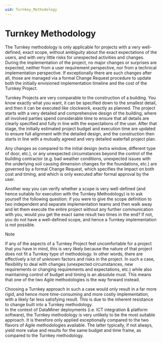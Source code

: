 ```yaml
---
uid: Turnkey_Methodology
---
```


# Turnkey Methodology

The Turnkey methodology is only applicable for projects with a very well-defined, exact scope, without ambiguity about the exact expectations of the users, and with very little risks for unexpected activities and changes. During the implementation of the project, no major changes or surprises are expected, neither from a user requirement perspective, nor from a technical implementation perspective. If exceptionally there are such changes after all, those are managed via a formal Change Request procedure to update both the initially envisioned implementation timeline and the cost of the Turnkey Project.

Turnkey Projects are very comparable to the construction of a building. You know exactly what you want, it can be specified down to the smallest detail, and then it can be executed like clockwork, exactly as planned. The project starts with a very detailed and comprehensive design of the building, where all involved parties spend considerable time to ensure that all details are clearly specified and fully in line with the expectations of the user. After that stage, the initially estimated project budget and execution time are updated to ensure full alignment with the detailed design, and the construction then starts in line with a mutually agreed and very detailed waterfall project plan. 

Any changes as compared to the initial design (extra window, different type of door, etc.), or any unexpected circumstances beyond the control of the building contractor (e.g. bad weather conditions, unexpected issues with the underlying soil causing dimension changes for the foundations, etc.) are governed by a formal Change Request, which specifies the impact on both cost and timing, and which is only executed after formal approval by the user.

Another way you can verify whether a scope is very well-defined (and hence suitable for execution with the Turnkey Methodology) is to ask yourself the following question: if you were to give the scope definition to two independent and separate implementation teams and then walk away and let them execute the entire project without any further communication with you, would you get the exact same result two times in the end?  If not, you do not have a well-defined scope, and hence a Turnkey implementation is not possible.

> [!NOTE]
> If any of the aspects of a Turnkey Project feel uncomfortable for a project that you have in mind, this is very likely because the nature of that project does not fit a Turnkey type of methodology. In other words, there are effectively a lot of unknown factors and risks in the project. In such a case, flexibility to deal with changes (unexpected circumstances, new requirements or changing requirements and expectations, etc.) while also maintaining control of budget and timing is an absolute must. This means that one of the two Agile methodologies is the way forward instead. 
> 
> Choosing a Turnkey approach in such a case would only result in a far more rigid, and hence more time-consuming and more costly implementation, with a likely far less satisfying result. This is due to the inherent resistance to change built into a Turnkey methodology.<br> In the context of DataMiner deployments (i.e. ICT integration & platform software), the Turnkey methodology is very unlikely to be the most suitable approach. It is therefore only applied exceptionally compared to the two flavors of Agile methodologies available. The latter typically, if not always, yield more value and results for the same budget and time frame, as compared to the Turnkey methodology.

